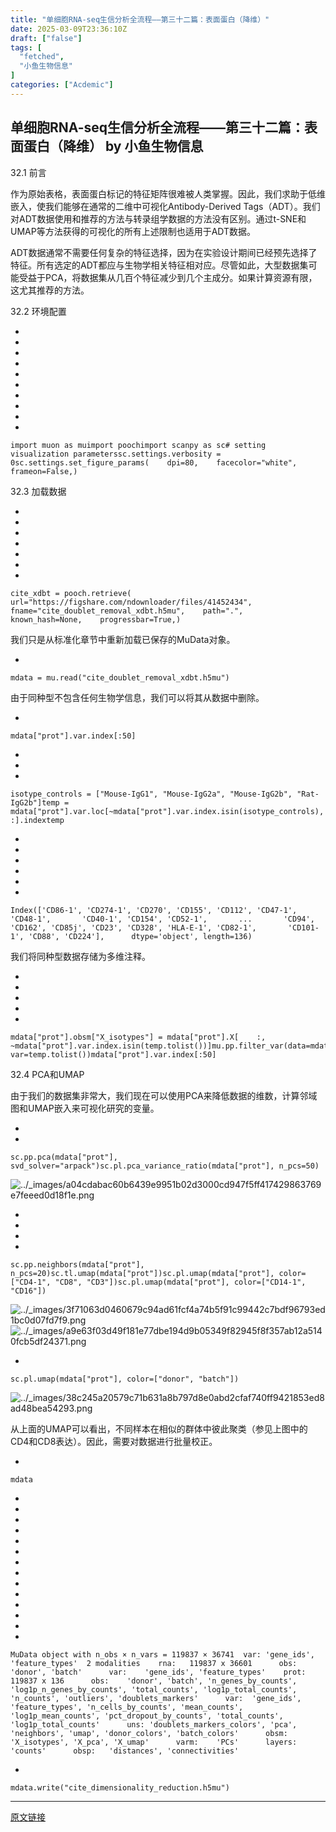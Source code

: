 ```yaml
---
title: "单细胞RNA-seq生信分析全流程——第三十二篇：表面蛋白（降维）"
date: 2025-03-09T23:36:10Z
draft: ["false"]
tags: [
  "fetched",
  "小鱼生物信息"
]
categories: ["Acdemic"]
---
```

单细胞RNA-seq生信分析全流程——第三十二篇：表面蛋白（降维） by 小鱼生物信息
------
<div><section><span><span leaf="">32.1 前言</span></span></section><p><span leaf="">作为原始表格，表面蛋白标记的特征矩阵很难被人类掌握。因此，我们求助于低维嵌入，使我们能够在通常的二维中可视化Antibody-Derived Tags（ADT）。我们对ADT数据使用和推荐的方法与转录组学数据的方法没有区别。通过t-SNE和UMAP等方法获得的可视化的所有上述限制也适用于ADT数据。</span></p><p><span leaf="">ADT数据通常不需要任何复杂的特征选择，因为在实验设计期间已经预先选择了特征。所有选定的ADT都应与生物学相关特征相对应。尽管如此，大型数据集可能受益于PCA，将数据集从几百个特征减少到几个主成分。如果计算资源有限，这尤其推荐的方法。</span></p><section><span><span leaf="" data-pm-slice='1 1 ["para",{"tagName":"p","attributes":{"style":"-webkit-tap-highlight-color: transparent; margin: 0px 0px 24px; padding: 0px; outline: 0px; max-width: 100%; box-sizing: border-box !important; overflow-wrap: break-word !important; clear: both; min-height: 1em; color: rgba(0, 0, 0, 0.9); font-family: \"PingFang SC\", system-ui, -apple-system, BlinkMacSystemFont, \"Helvetica Neue\", \"Hiragino Sans GB\", \"Microsoft YaHei UI\", \"Microsoft YaHei\", Arial, sans-serif; font-size: 17px; font-style: normal; font-variant-ligatures: normal; font-variant-caps: normal; font-weight: 400; letter-spacing: 0.544px; orphans: 2; text-align: justify; text-indent: 0px; text-transform: none; widows: 2; word-spacing: 0px; -webkit-text-stroke-width: 0px; white-space: normal; background-color: rgb(255, 255, 255); text-decoration-thickness: initial; text-decoration-style: initial; text-decoration-color: initial; visibility: visible;"},"namespaceURI":"http://www.w3.org/1999/xhtml"},"node",{"tagName":"span","attributes":{"style":"color: rgba(0, 0, 0, 0.9); font-family: \"PingFang SC\", system-ui, -apple-system, BlinkMacSystemFont, \"Helvetica Neue\", \"Hiragino Sans GB\", \"Microsoft YaHei UI\", \"Microsoft YaHei\", Arial, sans-serif; font-size: 20px; font-style: normal; font-variant-ligatures: normal; font-variant-caps: normal; font-weight: 700; letter-spacing: 0.544px; orphans: 2; text-align: justify; text-indent: 0px; text-transform: none; widows: 2; word-spacing: 0px; -webkit-text-stroke-width: 0px;  background-color: rgb(255, 255, 255); text-decoration-thickness: initial; text-decoration-style: initial; text-decoration-color: initial; display: inline !important; float: none;"},"namespaceURI":"http://www.w3.org/1999/xhtml"}]'>32.2 环境配置</span></span></section><section><ul><li><li><li><li><li><li><li><li><li><li></ul><pre data-lang=""><code><span leaf="">import muon as mu</span></code><code><span leaf="">import pooch</span></code><code><span leaf="">import scanpy as sc</span></code><code><span leaf=""># setting visualization parameters</span></code><code><span leaf="">sc.settings.verbosity = 0</span></code><code><span leaf="">sc.settings.set_figure_params(</span></code><code><span leaf="">    dpi=80,</span></code><code><span leaf="">    facecolor="white",</span></code><code><span leaf="">    frameon=False,</span></code><code><span leaf="">)</span></code></pre></section><section><span><span leaf="" data-pm-slice='1 1 ["para",null,"node",{"tagName":"span","attributes":{"style":"color: rgba(0, 0, 0, 0.9); font-family: \"PingFang SC\", system-ui, -apple-system, BlinkMacSystemFont, \"Helvetica Neue\", \"Hiragino Sans GB\", \"Microsoft YaHei UI\", \"Microsoft YaHei\", Arial, sans-serif; font-size: 20px; font-style: normal; font-variant-ligatures: normal; font-variant-caps: normal; font-weight: 700; letter-spacing: 0.544px; orphans: 2; text-align: justify; text-indent: 0px; text-transform: none; widows: 2; word-spacing: 0px; -webkit-text-stroke-width: 0px;  background-color: rgb(255, 255, 255); text-decoration-thickness: initial; text-decoration-style: initial; text-decoration-color: initial; display: inline !important; float: none;"},"namespaceURI":"http://www.w3.org/1999/xhtml"}]'>32.3 加载数据</span></span></section><section><ul><li><li><li><li><li><li><li></ul><pre data-lang=""><code><span leaf="">cite_xdbt = pooch.retrieve(</span></code><code><span leaf="">    url="https://figshare.com/ndownloader/files/41452434",</span></code><code><span leaf="">    fname="cite_doublet_removal_xdbt.h5mu",</span></code><code><span leaf="">    path=".",</span></code><code><span leaf="">    known_hash=None,</span></code><code><span leaf="">    progressbar=True,</span></code><code><span leaf="">)</span></code></pre></section><p><span leaf="">我们只是从标准化章节中重新加载已保存的MuData对象。</span></p><section><ul><li></ul><pre data-lang=""><code><span leaf="">mdata = mu.read("cite_doublet_removal_xdbt.h5mu")</span></code></pre></section><p><span leaf="">由于同种型不包含任何生物学信息，我们可以将其从数据中删除。</span></p><section><ul><li></ul><pre data-lang=""><code><span leaf="">mdata["prot"].var.index[:50]</span></code></pre></section><section><ul><li><li><li></ul><pre data-lang=""><code><span leaf="">isotype_controls = ["Mouse-IgG1", "Mouse-IgG2a", "Mouse-IgG2b", "Rat-IgG2b"]</span></code><code><span leaf="">temp = mdata["prot"].var.loc[~mdata["prot"].var.index.isin(isotype_controls), :].index</span></code><code><span leaf="">temp</span></code></pre></section><section><ul><li><li><li><li><li><li></ul><pre data-lang=""><code><span leaf="">Index(['CD86-1', 'CD274-1', 'CD270', 'CD155', 'CD112', 'CD47-1', 'CD48-1',</span></code><code><span leaf="">       'CD40-1', 'CD154', 'CD52-1',</span></code><code><span leaf="">       ...</span></code><code><span leaf="">       'CD94', 'CD162', 'CD85j', 'CD23', 'CD328', 'HLA-E-1', 'CD82-1',</span></code><code><span leaf="">       'CD101-1', 'CD88', 'CD224'],</span></code><code><span leaf="">      dtype='object', length=136)</span></code></pre></section><p><span leaf="">我们将同种型数据存储为多维注释。</span></p><section><ul><li><li><li><li><li></ul><pre data-lang=""><code><span leaf="">mdata["prot"].obsm["X_isotypes"] = mdata["prot"].X[</span></code><code><span leaf="">    :, ~mdata["prot"].var.index.isin(temp.tolist())</span></code><code><span leaf="">]</span></code><code><span leaf="">mu.pp.filter_var(data=mdata["prot"], var=temp.tolist())</span></code><code><span leaf="">mdata["prot"].var.index[:50]</span></code></pre></section><section><span><span leaf="" data-pm-slice='1 1 ["para",null,"node",{"tagName":"span","attributes":{"style":"color: rgba(0, 0, 0, 0.9); font-family: \"PingFang SC\", system-ui, -apple-system, BlinkMacSystemFont, \"Helvetica Neue\", \"Hiragino Sans GB\", \"Microsoft YaHei UI\", \"Microsoft YaHei\", Arial, sans-serif; font-size: 20px; font-style: normal; font-variant-ligatures: normal; font-variant-caps: normal; font-weight: 700; letter-spacing: 0.544px; orphans: 2; text-align: justify; text-indent: 0px; text-transform: none; widows: 2; word-spacing: 0px; -webkit-text-stroke-width: 0px;  background-color: rgb(255, 255, 255); text-decoration-thickness: initial; text-decoration-style: initial; text-decoration-color: initial; display: inline !important; float: none;"},"namespaceURI":"http://www.w3.org/1999/xhtml"}]'>32.4 PCA和UMAP</span></span></section><p><span leaf="">由于我们的数据集非常大，我们现在可以使用PCA来降低数据的维数，计算邻域图和UMAP嵌入来可视化研究的变量。</span></p><section><ul><li><li></ul><pre data-lang=""><code><span leaf="">sc.pp.pca(mdata["prot"], svd_solver="arpack")</span></code><code><span leaf="">sc.pl.pca_variance_ratio(mdata["prot"], n_pcs=50)</span></code></pre></section><p><span leaf=""><img alt="../_images/a04cdabac60b6439e9951b02d3000cd947f5ff417429863769e7feeed0d18f1e.png" data-imgfileid="100000501" data-src="https://mmbiz.qpic.cn/mmbiz_png/e1cKg2SPUFjqf5HZaMSmrIibQks8eMSB8oQeXFYREDjD4zIYz6HVPWmvtWGpOHrKVv8ibBKTtwqWXUsKDvYCIJiaQ/640?wx_fmt=png&amp;from=appmsg" data-type="png" src="https://mmbiz.qpic.cn/mmbiz_png/e1cKg2SPUFjqf5HZaMSmrIibQks8eMSB8oQeXFYREDjD4zIYz6HVPWmvtWGpOHrKVv8ibBKTtwqWXUsKDvYCIJiaQ/640?wx_fmt=png&amp;from=appmsg"></span></p><section><ul><li><li><li><li></ul><pre data-lang=""><code><span leaf="">sc.pp.neighbors(mdata["prot"], n_pcs=20)</span></code><code><span leaf="">sc.tl.umap(mdata["prot"])</span></code><code><span leaf="">sc.pl.umap(mdata["prot"], color=["CD4-1", "CD8", "CD3"])</span></code><code><span leaf="">sc.pl.umap(mdata["prot"], color=["CD14-1", "CD16"])</span></code></pre></section><p><span leaf=""><img alt="../_images/3f71063d0460679c94ad61fcf4a74b5f91c99442c7bdf96793ed1bc0d07fd7f9.png" data-imgfileid="100000502" data-src="https://mmbiz.qpic.cn/mmbiz_png/e1cKg2SPUFjqf5HZaMSmrIibQks8eMSB8u6t5G7CXa486XLMU6RKjZv4MM1KpAKjMAZ1gcico8qaciarf2XUrgdKA/640?wx_fmt=png&amp;from=appmsg" data-type="png" src="https://mmbiz.qpic.cn/mmbiz_png/e1cKg2SPUFjqf5HZaMSmrIibQks8eMSB8u6t5G7CXa486XLMU6RKjZv4MM1KpAKjMAZ1gcico8qaciarf2XUrgdKA/640?wx_fmt=png&amp;from=appmsg"><img alt="../_images/a9e63f03d49f181e77dbe194d9b05349f82945f8f357ab12a5140fcb5df24371.png" data-imgfileid="100000503" data-src="https://mmbiz.qpic.cn/mmbiz_png/e1cKg2SPUFjqf5HZaMSmrIibQks8eMSB8kJeo5kzDeG9PHBSeXIJuRfjk7vtBVVtb3XdaqEFiaicXqBibJNmrIEMKw/640?wx_fmt=png&amp;from=appmsg" data-type="png" src="https://mmbiz.qpic.cn/mmbiz_png/e1cKg2SPUFjqf5HZaMSmrIibQks8eMSB8kJeo5kzDeG9PHBSeXIJuRfjk7vtBVVtb3XdaqEFiaicXqBibJNmrIEMKw/640?wx_fmt=png&amp;from=appmsg"></span></p><section><ul><li></ul><pre data-lang=""><code><span leaf="">sc.pl.umap(mdata["prot"], color=["donor", "batch"])</span></code></pre></section><p><span leaf=""><img alt="../_images/38c245a20579c71b631a8b797d8e0abd2cfaf740ff9421853ed8ad48bea54293.png" data-imgfileid="100000504" data-src="https://mmbiz.qpic.cn/mmbiz_png/e1cKg2SPUFjqf5HZaMSmrIibQks8eMSB8Y7QyHibdMxtXasc7Nt2QjOniahZQDSoiawQ88icf9mSDSzYsmLciaDaic4tQ/640?wx_fmt=png&amp;from=appmsg" data-type="png" src="https://mmbiz.qpic.cn/mmbiz_png/e1cKg2SPUFjqf5HZaMSmrIibQks8eMSB8Y7QyHibdMxtXasc7Nt2QjOniahZQDSoiawQ88icf9mSDSzYsmLciaDaic4tQ/640?wx_fmt=png&amp;from=appmsg"></span></p><p><span leaf="">从上面的UMAP可以看出，不同样本在相似的群体中彼此聚类（参见上图中的CD4和CD8表达）。因此，需要对数据进行批量校正。</span></p><section><ul><li></ul><pre data-lang=""><code><span leaf="">mdata</span></code></pre></section><section><ul><li><li><li><li><li><li><li><li><li><li><li><li><li><li></ul><pre data-lang=""><code><span leaf="">MuData object with n_obs × n_vars = 119837 × 36741</span></code><code><span leaf="">  var:	'gene_ids', 'feature_types'</span></code><code><span leaf="">  2 modalities</span></code><code><span leaf="">    rna:	119837 x 36601</span></code><code><span leaf="">      obs:	'donor', 'batch'</span></code><code><span leaf="">      var:	'gene_ids', 'feature_types'</span></code><code><span leaf="">    prot:	119837 x 136</span></code><code><span leaf="">      obs:	'donor', 'batch', 'n_genes_by_counts', 'log1p_n_genes_by_counts', 'total_counts', 'log1p_total_counts', 'n_counts', 'outliers', 'doublets_markers'</span></code><code><span leaf="">      var:	'gene_ids', 'feature_types', 'n_cells_by_counts', 'mean_counts', 'log1p_mean_counts', 'pct_dropout_by_counts', 'total_counts', 'log1p_total_counts'</span></code><code><span leaf="">      uns:	'doublets_markers_colors', 'pca', 'neighbors', 'umap', 'donor_colors', 'batch_colors'</span></code><code><span leaf="">      obsm:	'X_isotypes', 'X_pca', 'X_umap'</span></code><code><span leaf="">      varm:	'PCs'</span></code><code><span leaf="">      layers:	'counts'</span></code><code><span leaf="">      obsp:	'distances', 'connectivities'</span></code></pre></section><section><ul><li></ul><pre data-lang="javascript"><code><span leaf="">mdata.<span>write</span>(<span>"cite_dimensionality_reduction.h5mu"</span>)</span></code></pre></section><p><mp-style-type data-value="3"></mp-style-type></p></div>  
<hr>
<a href="https://mp.weixin.qq.com/s/3WJ3rDj9po7er4nFXVIlzQ",target="_blank" rel="noopener noreferrer">原文链接</a>
